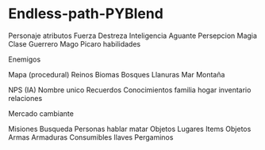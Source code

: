 # Endless-path-PYBlend

Personaje
	atributos
		Fuerza
		Destreza
		Inteligencia
		Aguante
		Persepcion
		Magia
	Clase
		Guerrero
		Mago
		Picaro
	habilidades
	
Enemigos
	
Mapa (procedural)
	Reinos
	Biomas
		Bosques
		Llanuras
		Mar
		Montaña

NPS (IA)
	Nombre unico
	Recuerdos
	Conocimientos
	familia
	hogar
	inventario
	relaciones

Mercado
	cambiante

Misiones
	Busqueda
		Personas
			hablar
			matar
		Objetos
		Lugares
Items
	Objetos
	Armas
	Armaduras
	Consumibles
	llaves
	Pergaminos
	
	

